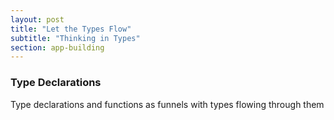 ```yaml
---
layout: post
title: "Let the Types Flow"
subtitle: "Thinking in Types"
section: app-building
---
```


### Type Declarations

Type declarations and functions as funnels with types flowing through them
